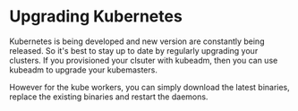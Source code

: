 # Upgrading Kubernetes

Kubernetes is being developed and new version are constantly being released. So it's best to stay up to date by regularly upgrading your clusters. If you provisioned your clsuter with kubeadm, then you can use kubeadm to upgrade your kubemasters. 

However for the kube workers, you can simply download the latest binaries, replace the existing binaries and restart the daemons. 